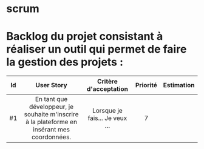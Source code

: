 # scrum


# Backlog du projet consistant à réaliser un outil qui permet de faire la gestion des projets : 

| Id |      User Story      |  Critère d'acceptation | Priorité |  Estimation |
|:--:|:-----------------------------------------------------------------------:|:--------------------:|:-:|:-:|
| #1 | En tant que développeur, je souhaite m'inscrire à la plateforme en insérant mes coordonnées. | Lorsque je fais... Je veux ... | 7 |  |

